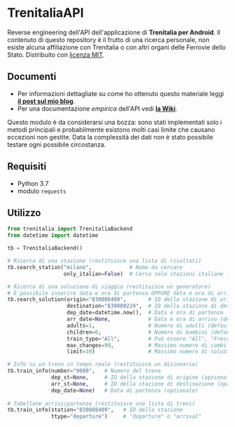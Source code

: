 # TrenitaliaAPI

Reverse engineering dell'API dell'applicazione di **Trenitalia per Android**. Il contenuto di questo repository è il frutto di una ricerca personale, non esiste alcuna affiliazione con Trenitalia o con altri organi delle Ferrovie dello Stato. Distribuito con [licenza MIT](https://github.com/jacopo-j/TrenitaliaAPI/LICENSE).

## Documenti

* Per informazioni dettagliate su come ho ottenuto questo materiale leggi [**il post sul mio blog**](https://blog.jacopojannone.com/2018/09/24/trenitalia-app-reversed.html).
* Per una documentazione *empirica* dell'API vedi [**la Wiki**](https://github.com/jacopo-j/TrenitaliaAPI/wiki/API-dell'app-Trenitalia).

Questo modulo è da considerarsi una bozza: sono stati implementati solo i metodi principali e probabilmente esistono molti casi limite che causano eccezioni non gestite. Data la complessità dei dati non è stato possibile testare ogni possibile circostanza.

## Requisiti

* Python 3.7
* modulo `requests`

## Utilizzo

```python
from trenitalia import TrenitaliaBackend
from datetime import datetime

tb = TrenitaliaBackend()

# Ricerca di una stazione (restituisce una lista di risultati)
tb.search_station("milano",            # Nome da cercare
                  only_italian=False)  # Cerca solo stazioni italiane (default = False)

# Ricerca di una soluzione di viaggio (restituisce un generatore)
# È possibile inserire data e ora di partenza OPPURE data e ora di arrivo
tb.search_solution(origin="830008409",       # ID della stazione di origine
                   destination="830000219",  # ID della stazione di destinazione
                   dep_date=datetime.now(),  # Data e ora di partenza
                   arr_date=None,            # Data e ora di arrivo (default = None)
                   adults=1,                 # Numero di adulti (default = 1)
                   children=0,               # Numero di bambini (default = 0)
                   train_type="All",         # Può essere "All", "Frecce", "Regional" (default = "All")
                   max_changes=99,           # Massimo numero di cambi (default = 99)
                   limit=10)                 # Massimo numero di soluzioni da cercare (default = 10)

# Info su un treno in tempo reale (restituisce un dizionario)
tb.train_info(number="9600",   # Numero del treno
              dep_st=None,     # ID della stazione di origine (opzionale)
              arr_st=None,     # ID della stazione di destinazione (opzionale)
              dep_date=None)   # Data di partenza (opzionale)
              
# Tabellone arrivi/partenze (restituisce una lista di treni)
tb.train_info(station="830008409",   # ID della stazione
              ttype="departure")     # "departure" o "arrival"


```
